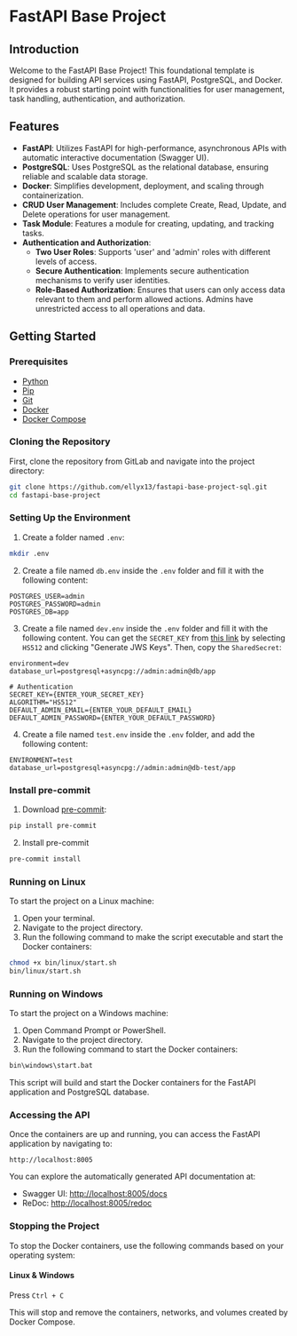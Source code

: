 # FastAPI Base Project

## Introduction

Welcome to the FastAPI Base Project! This foundational template is designed for building API services using FastAPI, PostgreSQL, and Docker. It provides a robust starting point with functionalities for user management, task handling, authentication, and authorization.

## Features

- **FastAPI**: Utilizes FastAPI for high-performance, asynchronous APIs with automatic interactive documentation (Swagger UI).
- **PostgreSQL**: Uses PostgreSQL as the relational database, ensuring reliable and scalable data storage.
- **Docker**: Simplifies development, deployment, and scaling through containerization.
- **CRUD User Management**: Includes complete Create, Read, Update, and Delete operations for user management.
- **Task Module**: Features a module for creating, updating, and tracking tasks.
- **Authentication and Authorization**:
  - **Two User Roles**: Supports 'user' and 'admin' roles with different levels of access.
  - **Secure Authentication**: Implements secure authentication mechanisms to verify user identities.
  - **Role-Based Authorization**: Ensures that users can only access data relevant to them and perform allowed actions. Admins have unrestricted access to all operations and data.

## Getting Started

### Prerequisites

- [Python](https://www.python.org/)
- [Pip](https://pip.pypa.io/en/stable/installation/)
- [Git](https://git-scm.com/)
- [Docker](https://www.docker.com/)
- [Docker Compose](https://docs.docker.com/compose/)

### Cloning the Repository

First, clone the repository from GitLab and navigate into the project directory:
```bash
git clone https://github.com/ellyx13/fastapi-base-project-sql.git
cd fastapi-base-project
```

### Setting Up the Environment

1. Create a folder named `.env`:
```bash
mkdir .env
```

2. Create a file named `db.env` inside the `.env` folder and fill it with the following content:
```plaintext
POSTGRES_USER=admin
POSTGRES_PASSWORD=admin
POSTGRES_DB=app
```

3. Create a file named `dev.env` inside the `.env` folder and fill it with the following content. You can get the `SECRET_KEY` from [this link](https://8gwifi.org/jwsgen.jsp) by selecting `HS512` and clicking "Generate JWS Keys". Then, copy the `SharedSecret`:
```plaintext
environment=dev
database_url=postgresql+asyncpg://admin:admin@db/app

# Authentication
SECRET_KEY={ENTER_YOUR_SECRET_KEY}
ALGORITHM="HS512"
DEFAULT_ADMIN_EMAIL={ENTER_YOUR_DEFAULT_EMAIL}
DEFAULT_ADMIN_PASSWORD={ENTER_YOUR_DEFAULT_PASSWORD}
```

4. Create a file named `test.env` inside the `.env` folder, and add the following content:
```plaintext
ENVIRONMENT=test
database_url=postgresql+asyncpg://admin:admin@db-test/app
```

### Install pre-commit

1. Download [pre-commit](https://pre-commit.com/):
```bash
pip install pre-commit
```
2. Install pre-commit
```bash
pre-commit install
```

### Running on Linux

To start the project on a Linux machine:

1. Open your terminal.
2. Navigate to the project directory.
3. Run the following command to make the script executable and start the Docker containers:
```bash
chmod +x bin/linux/start.sh
bin/linux/start.sh
```

### Running on Windows

To start the project on a Windows machine:

1. Open Command Prompt or PowerShell.
2. Navigate to the project directory.
3. Run the following command to start the Docker containers:
```cmd
bin\windows\start.bat
```

This script will build and start the Docker containers for the FastAPI application and PostgreSQL database.

### Accessing the API

Once the containers are up and running, you can access the FastAPI application by navigating to:

```
http://localhost:8005
```

You can explore the automatically generated API documentation at:

- Swagger UI: [http://localhost:8005/docs](http://localhost:8005/docs)
- ReDoc: [http://localhost:8005/redoc](http://localhost:8005/redoc)

### Stopping the Project

To stop the Docker containers, use the following commands based on your operating system:

#### Linux & Windows

Press `Ctrl + C`

This will stop and remove the containers, networks, and volumes created by Docker Compose.